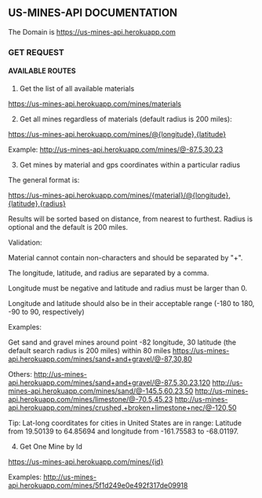 ## US-MINES-API DOCUMENTATION

The Domain is https://us-mines-api.herokuapp.com

### GET REQUEST

#### AVAILABLE ROUTES

1. Get the list of all available materials

https://us-mines-api.herokuapp.com/mines/materials

2. Get all mines regardless of materials (default radius is 200 miles):

https://us-mines-api.herokuapp.com/mines/@{longitude},{latitude}

Example:
http://us-mines-api.herokuapp.com/mines/@-87.5,30.23

3. Get mines by material and gps coordinates within a particular radius

The general format is:

https://us-mines-api.herokuapp.com/mines/{material}/@{longitude},{latitude},{radius}

Results will be sorted based on distance, from nearest to furthest. Radius is optional and the default is 200 miles.

Validation:

Material cannot contain non-characters and should be separated by "+".

The longitude, latitude, and radius are separated by a comma.

Longitude must be negative and latitude and radius must be larger than 0.

Longitude and latitude should also be in their acceptable range (-180 to 180, -90 to 90, respectively)

Examples:

Get sand and gravel mines around point -82 longitude, 30 latitude (the default search radius is 200 miles) within 80 miles
https://us-mines-api.herokuapp.com/mines/sand+and+gravel/@-87,30,80

Others:
http://us-mines-api.herokuapp.com/mines/sand+and+gravel/@-87.5,30.23,120
http://us-mines-api.herokuapp.com/mines/sand/@-145.5,60.23,50
http://us-mines-api.herokuapp.com/mines/limestone/@-70.5,45.23
http://us-mines-api.herokuapp.com/mines/crushed,+broken+limestone+nec/@-120,50

Tip:
Lat-long coorditates for cities in United States are in range: Latitude from 19.50139 to 64.85694 and longitude from -161.75583 to -68.01197.

4. Get One Mine by Id

https://us-mines-api.herokuapp.com/mines/{id}

Examples:
http://us-mines-api.herokuapp.com/mines/5f1d249e0e492f317de09918

